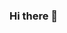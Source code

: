 ### Hi there 👋

<!--
**NicolasBirrien/NicolasBirrien** is a ✨ _special_ ✨ repository because its `README.md` (this file) appears on your GitHub profile.


- 🔭 I’m currently looking for programing solutions to improve the tools for the company I work for 
- 🌱 I’m currently learning basic coding and just finished a windev tool development.
- 👯 I’m looking to collaborate on 
- 🤔 I’m looking for help with integrating maybe APIs that might be interesting for us (vague ideas for now, I need to navigate through a bit to define more precisely the needs and potential solutions)
- 💬 Ask me about nothing (I don't really know anything for now)
- 📫 How to reach me: 
- 😄 Pronouns: he/him
- ⚡ Fun fact: I skate / surf / snow and I love to learn 🤙
-->
